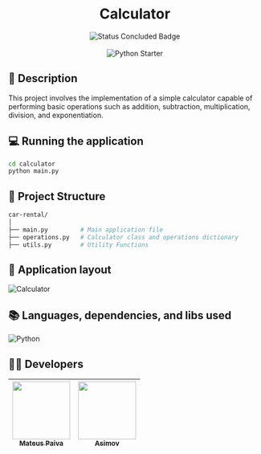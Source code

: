 <h1 align="center">Calculator</h1>

<p align="center">
  <img src="http://img.shields.io/static/v1?label=STATUS&message=CONCLUDED&color=GREEN&style=for-the-badge" alt="Status Concluded Badge">
  <br><br>
  <img src="https://github.com/mateusopaiva/teste/assets/106707389/b56ce016-bb7d-4f38-8fb4-b53e985abe9b" alt="Python Starter">
</p>

## 📂 Description
This project involves the implementation of a simple calculator capable of performing basic operations such as addition, subtraction, multiplication, division, and exponentiation.

## 💻 Running the application 
```bash
cd calculator
python main.py
```

## 📝 Project Structure
```bash
car-rental/
│
├── main.py         # Main application file
├── operations.py   # Calculator class and operations dictionary
├── utils.py        # Utility Functions
```

## 💨 Application layout
![Calculator](https://github.com/mateusopaiva/calculadora/assets/106707389/2fd2cdca-6b9d-456a-be0f-511cd61fd98c)

## 📚 Languages, dependencies, and libs used
<div style="display: inline_block">
   
  ![Python](https://img.shields.io/badge/python-3670A0?style=for-the-badge&logo=python&logoColor=ffdd54)
</div>
          
## 🙋‍♂️ Developers
| [<img src="https://avatars.githubusercontent.com/u/106707389?s=400&u=c01ee84b19a35b975ac9634deb3baf48d681a4c5&v=4" width=115><br><sub>Mateus Paiva</sub>](https://github.com/mateusopaiva) | [<img src="https://github.com/mateusopaiva/calculadora/assets/106707389/79e6439c-2110-419b-bdaa-afec6404f65c" width=115><br><sub>Asimov</sub>](https://asimov.academy/)  |
| :---: | :---: |
